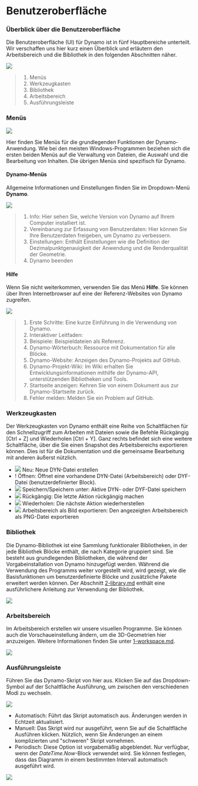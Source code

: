 # Benutzeroberfläche

### Überblick über die Benutzeroberfläche

Die Benutzeroberfläche (UI) für Dynamo ist in fünf Hauptbereiche unterteilt. Wir verschaffen uns hier kurz einen Überblick und erläutern den Arbeitsbereich und die Bibliothek in den folgenden Abschnitten näher.

![](images/userinterface-ui.jpg)

> 1. Menüs
> 2. Werkzeugkasten
> 3. Bibliothek
> 4. Arbeitsbereich
> 5. Ausführungsleiste

### Menüs

![](../.gitbook/assets/userinterface-menu\(1\).jpg)

Hier finden Sie Menüs für die grundlegenden Funktionen der Dynamo-Anwendung. Wie bei den meisten Windows-Programmen beziehen sich die ersten beiden Menüs auf die Verwaltung von Dateien, die Auswahl und die Bearbeitung von Inhalten. Die übrigen Menüs sind spezifisch für Dynamo.

#### Dynamo-Menüs

Allgemeine Informationen und Einstellungen finden Sie im Dropdown-Menü **Dynamo**.

![](images/userinterface-dynamomenu.jpg)

> 1. Info: Hier sehen Sie, welche Version von Dynamo auf Ihrem Computer installiert ist.
> 2. Vereinbarung zur Erfassung von Benutzerdaten: Hier können Sie Ihre Benutzerdaten freigeben, um Dynamo zu verbessern.
> 3. Einstellungen: Enthält Einstellungen wie die Definition der Dezimalpunktgenauigkeit der Anwendung und die Renderqualität der Geometrie.
> 4. Dynamo beenden

#### Hilfe

Wenn Sie nicht weiterkommen, verwenden Sie das Menü **Hilfe**. Sie können über Ihren Internetbrowser auf eine der Referenz-Websites von Dynamo zugreifen.

![](images/userinterface-helpmenu.jpg)

> 1. Erste Schritte: Eine kurze Einführung in die Verwendung von Dynamo.
> 2. Interaktiver Leitfaden:
> 3. Beispiele: Beispieldateien als Referenz.
> 4. Dynamo-Wörterbuch: Ressource mit Dokumentation für alle Blöcke.
> 5. Dynamo-Website: Anzeigen des Dynamo-Projekts auf GitHub.
> 6. Dynamo-Projekt-Wiki: Im Wiki erhalten Sie Entwicklungsinformationen mithilfe der Dynamo-API, unterstützenden Bibliotheken und Tools.
> 7. Startseite anzeigen: Kehren Sie von einem Dokument aus zur Dynamo-Startseite zurück.
> 8. Fehler melden: Melden Sie ein Problem auf GitHub.

### Werkzeugkasten

Der Werkzeugkasten von Dynamo enthält eine Reihe von Schaltflächen für den Schnellzugriff zum Arbeiten mit Dateien sowie die Befehle Rückgängig [Ctrl + Z] und Wiederholen [Ctrl + Y]. Ganz rechts befindet sich eine weitere Schaltfläche, über die Sie einen Snapshot des Arbeitsbereichs exportieren können. Dies ist für die Dokumentation und die gemeinsame Bearbeitung mit anderen äußerst nützlich.

* ![](images/userinterface-newfile.jpg) Neu: Neue DYN-Datei erstellen
* \![](<images/userinterface-open(1) (1) (1).jpg>) Öffnen: Öffnet eine vorhandene DYN-Datei (Arbeitsbereich) oder DYF-Datei (benutzerdefinierter Block).
* ![](images/userinterface-save.jpg) Speichern/Speichern unter: Aktive DYN- oder DYF-Datei speichern
* ![](images/userinterface-undo.jpg) Rückgängig: Die letzte Aktion rückgängig machen
* ![](images/userinterface-redo.jpg) Wiederholen: Die nächste Aktion wiederherstellen
* ![](images/userinterface-screenshot.jpg) Arbeitsbereich als Bild exportieren: Den angezeigten Arbeitsbereich als PNG-Datei exportieren

### Bibliothek

Die Dynamo-Bibliothek ist eine Sammlung funktionaler Bibliotheken, in der jede Bibliothek Blöcke enthält, die nach Kategorie gruppiert sind. Sie besteht aus grundlegenden Bibliotheken, die während der Vorgabeinstallation von Dynamo hinzugefügt werden. Während die Verwendung des Programms weiter vorgestellt wird, wird gezeigt, wie die Basisfunktionen um benutzerdefinierte Blöcke und zusätzliche Pakete erweitert werden können. Der Abschnitt [2-library.md](2-library.md "mention") enthält eine ausführlichere Anleitung zur Verwendung der Bibliothek.

![](images/userinterface-library.jpg)

### Arbeitsbereich

Im Arbeitsbereich erstellen wir unsere visuellen Programme. Sie können auch die Vorschaueinstellung ändern, um die 3D-Geometrien hier anzuzeigen. Weitere Informationen finden Sie unter [1-workspace.md](1-workspace.md "mention").

![](images/userinterface-workspace.gif)

### Ausführungsleiste

Führen Sie das Dynamo-Skript von hier aus. Klicken Sie auf das Dropdown-Symbol auf der Schaltfläche Ausführung, um zwischen den verschiedenen Modi zu wechseln.

![](images/userinterface-executionbar.gif)

* Automatisch: Führt das Skript automatisch aus. Änderungen werden in Echtzeit aktualisiert.
* Manuell: Das Skript wird nur ausgeführt, wenn Sie auf die Schaltfläche Ausführen klicken. Nützlich, wenn Sie Änderungen an einem komplizierten und "schweren" Skript vornehmen.
* Periodisch: Diese Option ist vorgabemäßig abgeblendet. Nur verfügbar, wenn der _DateTime.Now_-Block verwendet wird. Sie können festlegen, dass das Diagramm in einem bestimmten Intervall automatisch ausgeführt wird.

![](images/userinterface-executionbarDateTimenode.jpg)
